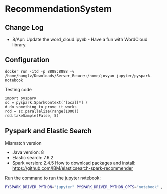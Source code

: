# RecommendationSystem

## Change Log 
* 8/Apr: Update the word_cloud.ipynb - Have a fun with WordCloud library.

## Configuration 

```
docker run -itd -p 8888:8888 -v /home/hunglv/Downloads/Server_Beauty:/home/jovyan jupyter/pyspark-notebook
```

Testing code 

```
import pyspark 
sc = pyspark.SparkContext('local[*]')
# do something to prove it works
rdd = sc.parallelize(range(1000))
rdd.takeSample(False, 5)
```


## Pyspark and Elastic Search

Mismatch version 
* Java version: 8 
* Elastic search: 7.6.2 
* Spark version: 2.4.5
How to download packages and install: https://github.com/IBM/elasticsearch-spark-recommender

Run the command to run the jupyter notebook:
```bash
PYSPARK_DRIVER_PYTHON="jupyter" PYSPARK_DRIVER_PYTHON_OPTS="notebook" /home/hunglv/Downloads/Server_Beauty/spark-docker/spark-2.4.5-bin-hadoop2.7/bin/pyspark --driver-memory 4g --driver-class-path /home/hunglv/Downloads/Server_Beauty/spark-docker/elasticsearch-hadoop-7.6.2/dist/elasticsearch-spark-20_2.11-7.6.2.jar
```
